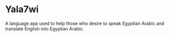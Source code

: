 # Yala7wi
A language app used to help those who desire to speak Egyptian Arabic and translate English into Egyptian Arabic.
